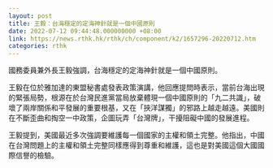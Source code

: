 ```yaml
---
layout: post
title: 王毅：台海穩定的定海神針就是一個中國原則
date: 2022-07-12 09:44:48.000000000 +08:00
link: https://news.rthk.hk/rthk/ch/component/k2/1657296-20220712.htm
categories: rthk
---
```


國務委員兼外長王毅強調，台海穩定的定海神針就是一個中國原則。

王毅在位於雅加達的東盟秘書處發表政策演講，他回應提問時表示，當前台海出現的緊張局勢，根源在於台灣民進黨當局放棄體現一個中國原則的「九二共識」，破壞了兩岸關係和平發展的重要根基，又在「挾洋謀獨」的邪路上越走越遠。美國則在不斷歪曲和掏空一中政策，企圖玩弄「台灣牌」，干擾阻礙中國的發展進程。

王毅提到，美國最近多次強調要維護每一個國家的主權和領土完整。他指出，中國在台灣問題上的主權和領土完整同樣應得到尊重和維護，這也是對美國這個大國國際信譽的檢驗。
